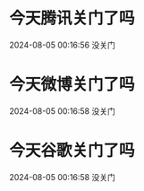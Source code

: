 # 今天腾讯关门了吗

2024-08-05 00:16:56 没关门

# 今天微博关门了吗

2024-08-05 00:16:58 没关门

# 今天谷歌关门了吗

2024-08-05 00:16:58 没关门

